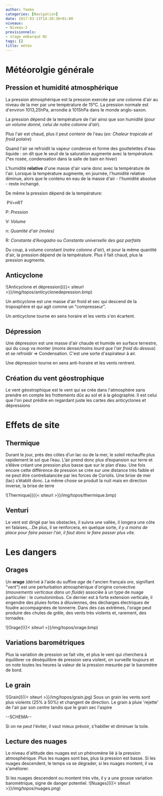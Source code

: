 ```yaml
---
author: Teebo
categories: [Navigation]
date: 2017-03-13T14:20:30+01:00
niveaux:
- Niveau-2
previsionnels:
- stage embarqué N2
tags: []
title: météo
---
```


<!--more-->
# Météorolgie générale
## Pression et humidité atmosphérique
La pression atmosphérique est la pression exercée par une colonne d'air au niveau de la mer par une température de 15°C. La pression normale est d'environ 1013,25hPa, arrondie à 1015hPa dans le monde anglo-saxon.

La pression dépend de la température de l'air ainsi que son humidité (*pour un volume donné, celui de notre colonne d'air*).

Plus l'air est chaud, plus il peut contenir de l'eau (*ex: Chaleur tropicale et froid polaire*)

Quand l'air se refroidit la vapeur condense et forme des gouttelettes d'eau liquide : on dit que le seuil de la saturation augmente avec la température.  (*ex rosée, condensation dans la salle de bain en hiver)

L'humidité **relative** d'une masse d'air varie donc avec la température de l'air. Lorsque la température augmente, en journée, l'humidité relative diminue, alors que le contenu en eau de la masse d'air - l'humidité absolue - reste inchangé. 

De même la pression dépend de la température:

​		PV=nRT

P: *Pression*

V: *Volume*

n: *Quantité d'air (moles)*

R: *Constante d'Avogadro* ou *Constante universelle des gaz parfaits*

Du coup, à volume constant (*notre colonne d'air*), et pour la même quantité d'air, la pression dépend de la température. Plus il fait chaud, plus la pression augmente.

## Anticyclone

![Anticyclone et dépression]({{< siteurl >}}/img/topos/anticyclonedepression.bmp)

Un anticyclone est une masse d'air froid et sec qui descend de la troposphère et qui agit comme un "compresseur".

Un anticyclone tourne en sens horaire et les vents s'en écartent.

## Dépression
Une dépression est une masse d'air chaude et humide en surface terrestre, qui du coup va monter (*moins dense/moins lourd que l'air froid du dessus*) et se refroidir => Condensation. C'est une sorte d'aspirateur à air.

Une dépression tourne en sens anti-horaire et les vents rentrent.

## Création du vent géostrophique

Le vent géostrophique est le vent qui se crée dans l'atmosphère sans prendre en compte les frottements dûs au sol et à la géographie. Il est celui que l'on peut prédire en regardant juste les cartes des anticyclones et dépressions

# Effets de site
## Thermique
Durant le jour, près des côtes d’un lac ou de la mer, le soleil réchauffe plus rapidement le sol que l’eau. L’air prend donc plus d’expansion sur terre et s’élève créant une pression plus basse que sur le plan d’eau. Une fois encore cette différence de pression se crée sur une distance très faible et ne peut être contrebalancée par les forces de Coriolis. Une brise de mer (lac) s’établit donc. La même chose se produit la nuit mais en direction inverse, la brise de terre

![Thermique]({{< siteurl >}}/img/topos/thermique.bmp)

## Venturi
Le vent est dirigé par les obstacles, il suivra une vallée, il longera une côte en falaises,...De plus, il se renforcera, en quelque sorte, *il y a moins de place pour faire passer l'air, il faut donc le faire passer plus vite.*


# Les dangers
## Orages

Un **orage** (dérivé à l'aide du suffixe *age* de l'ancien français *ore*, signifiant "vent") est une perturbation atmosphérique d'origine convective (*mouvements verticaux dans un fluide*) associée à un type de nuage particulier : le cumulonimbus. Ce dernier est à forte extension verticale, il engendre des pluies fortes à diluviennes, des décharges électriques de foudre accompagnées de tonnerre. Dans des cas extrêmes, l'orage peut produire des chutes de grêle, des vents très violents et, rarement, des tornades.

![Orage]({{< siteurl >}}/img/topos/orage.bmp)

## Variations barométriques
Plus la variation de pression se fait vite, et plus le vent qui cherchera à équilibrer ce déséquilibre de pression sera violent, on surveille toujours et on note toutes les heures la valeur de la pression mesurée par le baromètre de bord.

## Le grain
![Grain]({{< siteurl >}}/img/topos/grain.jpg)
Sous un grain les vents sont plus violents (25% à 50%) et changent de direction.
Le grain à pluie 'rejette' de l'air par son centre tandis que le grain sec l'aspire

--SCHEMA--

Si on ne peut l'éviter, il vaut mieux prévoir, s'habiller et diminuer la toile.

## Lecture des nuages
Le niveau d'altitude des nuages est un phénomène lié à la pression atmosphérique. Plus les nuages sont bas, plus la pression est basse. Si les nuages descendent, le temps va se dégrader, si les nuages montent, il va s'améliorer.

Si les nuages descendent ou montent très vite, il y a une grosse variation barométrique, signe de danger potentiel.
![Nuages]({{< siteurl >}}/img/topos/nuages.png)
